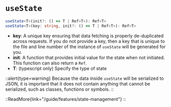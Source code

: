 # `useState`

```ts
useState<T>(init?: () => T | Ref<T>): Ref<T>
useState<T>(key: string, init?: () => T | Ref<T>): Ref<T>
```

* **key**: A unique key ensuring that data fetching is properly de-duplicated across requests. If you do not provide a key, then a key that is unique to the file and line number of the instance of `useState` will be generated for you.
* **init**: A function that provides initial value for the state when not initiated. This function can also return a `Ref`.
* **T**: (typescript only) Specify the type of state

::alert{type=warning}
Because the data inside `useState` will be serialized to JSON, it is important that it does not contain anything that cannot be serialized, such as classes, functions or symbols.
::

::ReadMore{link="/guide/features/state-management"}
::
